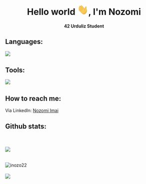 <div align="center">
<h1 align="center">Hello world <img width="35" src="https://github.com/1999AZZAR/1999AZZAR/blob/main/resources/img/waving.gif">, I'm Nozomi</h1>
<h4 align="center">42 Urduliz Student</h4>
</div>

## Languages:
<img src="https://skillicons.dev/icons?i=c,bash,html,css">


## Tools:
<img src="https://skillicons.dev/icons?i=github,vscode,wordpress,git">

## How to reach me: 
Via LinkedIn: [Nozomi Imai](https://www.linkedin.com/in/nozomi-imai-06737920a/)


<h2>Github stats:</h2> 

<br>

<br>


<div>
  <a href=""> <img align="center" src="https://github-readme-stats-sigma-five.vercel.app/api/top-langs/?inozo22=YulietM&theme=react&line_height=40&hide=css"/> </a>
</div>

<br>

<br>

<div>
  <img src="https://github-profile-trophy.vercel.app/?username=inozo22&row=1" alt="inozo22" style="width:75%">
</div>

<br>

<div>
  <img src="https://komarev.com/ghpvc/?username=inozo22&&style=flat-square" align="center" />
</div> 

</div>

